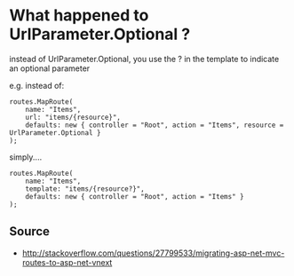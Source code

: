 ﻿# What happened to UrlParameter.Optional ?

instead of UrlParameter.Optional, you use the ? in the template to indicate an optional parameter

e.g. instead of:

    routes.MapRoute(
        name: "Items",
        url: "items/{resource}",
        defaults: new { controller = "Root", action = "Items", resource = UrlParameter.Optional }
    );

simply....

    routes.MapRoute(
        name: "Items",
        template: "items/{resource?}",
        defaults: new { controller = "Root", action = "Items" }
    );

## Source

 * <http://stackoverflow.com/questions/27799533/migrating-asp-net-mvc-routes-to-asp-net-vnext>
